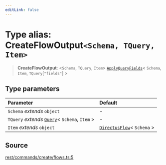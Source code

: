 ```yaml
---
editLink: false
---
```


# Type alias: CreateFlowOutput`<Schema, TQuery, Item>`

> **CreateFlowOutput**: \<`Schema`, `TQuery`, `Item`\>
> [`ApplyQueryFields`](../../types-1/type-aliases/type-alias.ApplyQueryFields.md)\< `Schema`, `Item`,
> `TQuery`[`"fields"`] \>

## Type parameters

| Parameter                                                                                       | Default                                                                              |
| :---------------------------------------------------------------------------------------------- | :----------------------------------------------------------------------------------- |
| `Schema` _extends_ `object`                                                                     | -                                                                                    |
| `TQuery` _extends_ [`Query`](../../types-1/interfaces/interface.Query.md)\< `Schema`, `Item` \> | -                                                                                    |
| `Item` _extends_ `object`                                                                       | [`DirectusFlow`](../../schema/type-aliases/type-alias.DirectusFlow.md)\< `Schema` \> |

## Source

[rest/commands/create/flows.ts:5](https://github.com/directus/directus/blob/7789a6c53/sdk/src/rest/commands/create/flows.ts#L5)
